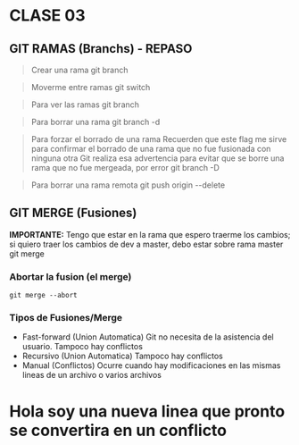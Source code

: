 # CLASE 03
## GIT RAMAS (Branchs) - REPASO
> Crear una rama
    git branch <nombre-rama>

>Moverme entre ramas
    git switch <nombre-rama>

> Para ver las ramas
    git branch

> Para borrar una rama
    git branch -d <nombre-rama>

> Para forzar el borrado de una rama
    Recuerden que este flag me sirve para confirmar el borrado de una rama que no fue fusionada con ninguna otra
    Git realiza esa advertencia para evitar que se borre una rama que no fue mergeada, por error
        git branch -D <nombre-rama>
        
> Para borrar una rama remota
    git push origin --delete <nombre-rama-remota>

## GIT MERGE (Fusiones)
**IMPORTANTE:** Tengo que estar en la rama que espero traerme los cambios; si quiero traer los cambios de dev a master, debo estar sobre rama master
    git merge <nombre-rama>
### Abortar la fusion (el merge)
    git merge --abort

### Tipos de Fusiones/Merge
* Fast-forward (Union Automatica) Git no necesita de la asistencia del usuario. Tampoco hay conflictos
* Recursivo (Union Automatica) Tampoco hay conflictos
* Manual (Conflictos) Ocurre cuando hay modificaciones en las mismas lineas de un archivo o varios archivos

# Hola soy una nueva linea que pronto se convertira en un conflicto
